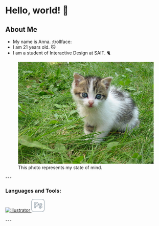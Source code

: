 # Hello, world! 👋

## About Me

- My name is Anna. :trollface:
- I am 21 years old. :cat:
- I am a student of Interactive Design at SAIT. :cat2:
<figure>
  <img src="kitty.jpg" style="max-width=12rem;height=auto;" alt="Kitty relaxing in grass.">
  <figcaption>This photo represents my state of mind.</figcaption>
</figure>
---
<h3 align="left">Languages and Tools:</h3>
<p align="left"> <a href="https://www.adobe.com/in/products/illustrator.html" target="_blank" rel="noreferrer"> <img src="https://www.vectorlogo.zone/logos/adobe_illustrator/adobe_illustrator-icon.svg" alt="illustrator" width="40" height="40"/> </a> <a href="https://www.photoshop.com/en" target="_blank" rel="noreferrer"> <img src="https://raw.githubusercontent.com/devicons/devicon/master/icons/photoshop/photoshop-line.svg" alt="photoshop" width="40" height="40"/> </a> </p>
---

